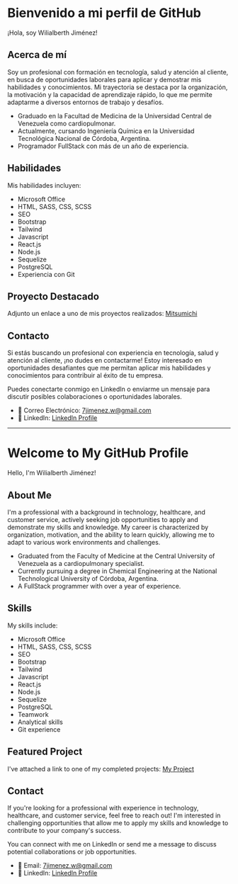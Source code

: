 # Bienvenido a mi perfil de GitHub

¡Hola, soy Wilialberth Jiménez!

## Acerca de mí

Soy un profesional con formación en tecnología, salud y atención al cliente, en busca de oportunidades laborales para aplicar y demostrar mis habilidades y conocimientos. Mi trayectoria se destaca por la organización, la motivación y la capacidad de aprendizaje rápido, lo que me permite adaptarme a diversos entornos de trabajo y desafíos.

- Graduado en la Facultad de Medicina de la Universidad Central de Venezuela como cardiopulmonar.
- Actualmente, cursando Ingeniería Química en la Universidad Tecnológica Nacional de Córdoba, Argentina.
- Programador FullStack con más de un año de experiencia.

## Habilidades

Mis habilidades incluyen:

- Microsoft Office
- HTML, SASS, CSS, SCSS
- SEO
- Bootstrap
- Tailwind
- Javascript
- React.js
- Node.js
- Sequelize
- PostgreSQL
- Experiencia con Git

## Proyecto Destacado

Adjunto un enlace a uno de mis proyectos realizados: [Mitsumichi](https://mitsumichi.vercel.app/)

## Contacto

Si estás buscando un profesional con experiencia en tecnología, salud y atención al cliente, ¡no dudes en contactarme! Estoy interesado en oportunidades desafiantes que me permitan aplicar mis habilidades y conocimientos para contribuir al éxito de tu empresa.

Puedes conectarte conmigo en LinkedIn o enviarme un mensaje para discutir posibles colaboraciones o oportunidades laborales.

- 📧 Correo Electrónico: 7jimenez.w@gmail.com
- 💼 LinkedIn: [LinkedIn Profile](https://www.linkedin.com/in/wilialberth)

__________________________________________________________________________________________________________________________________________________________________________________

# Welcome to My GitHub Profile

Hello, I'm Wilialberth Jiménez!

## About Me

I'm a professional with a background in technology, healthcare, and customer service, actively seeking job opportunities to apply and demonstrate my skills and knowledge. My career is characterized by organization, motivation, and the ability to learn quickly, allowing me to adapt to various work environments and challenges.

- Graduated from the Faculty of Medicine at the Central University of Venezuela as a cardiopulmonary specialist.
- Currently pursuing a degree in Chemical Engineering at the National Technological University of Córdoba, Argentina.
- A FullStack programmer with over a year of experience.

## Skills

My skills include:

- Microsoft Office
- HTML, SASS, CSS, SCSS
- SEO
- Bootstrap
- Tailwind
- Javascript
- React.js
- Node.js
- Sequelize
- PostgreSQL
- Teamwork
- Analytical skills
- Git experience

## Featured Project

I've attached a link to one of my completed projects: [My Project](https://mitsumichi.vercel.app/)

## Contact

If you're looking for a professional with experience in technology, healthcare, and customer service, feel free to reach out! I'm interested in challenging opportunities that allow me to apply my skills and knowledge to contribute to your company's success.

You can connect with me on LinkedIn or send me a message to discuss potential collaborations or job opportunities.

- 📧 Email: 7jimenez.w@gmail.com
- 💼 LinkedIn: [LinkedIn Profile](https://www.linkedin.com/in/wilialberth)

<!--
**Wilialberth/Wilialberth** is a ✨ _special_ ✨ repository because its `README.md` (this file) appears on your GitHub profile.

Here are some ideas to get you started:

- 🔭 I’m currently working on ...
- 🌱 I’m currently learning ...
- 👯 I’m looking to collaborate on ...
- 🤔 I’m looking for help with ...
- 💬 Ask me about ...
- 📫 How to reach me: ...
- 😄 Pronouns: ...
- ⚡ Fun fact: ...
-->
